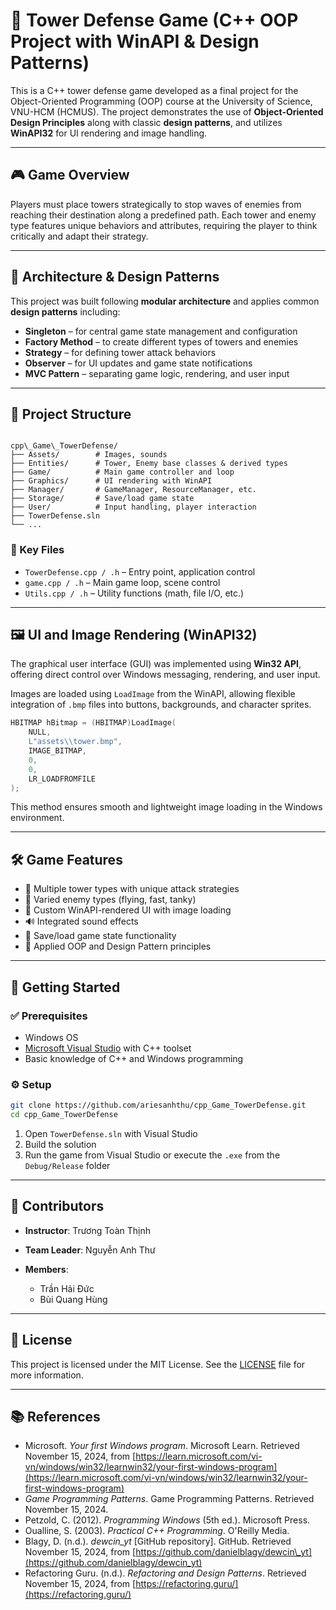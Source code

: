 # 🎯 Tower Defense Game (C++ OOP Project with WinAPI & Design Patterns)

This is a C++ tower defense game developed as a final project for the Object-Oriented Programming (OOP) course at the University of Science, VNU-HCM (HCMUS). The project demonstrates the use of **Object-Oriented Design Principles** along with classic **design patterns**, and utilizes **WinAPI32** for UI rendering and image handling.

---

## 🎮 Game Overview

Players must place towers strategically to stop waves of enemies from reaching their destination along a predefined path. Each tower and enemy type features unique behaviors and attributes, requiring the player to think critically and adapt their strategy.

---

## 🧱 Architecture & Design Patterns

This project was built following **modular architecture** and applies common **design patterns** including:

- **Singleton** – for central game state management and configuration  
- **Factory Method** – to create different types of towers and enemies  
- **Strategy** – for defining tower attack behaviors  
- **Observer** – for UI updates and game state notifications  
- **MVC Pattern** – separating game logic, rendering, and user input  

---

## 📁 Project Structure

```

cpp\_Game\_TowerDefense/
├── Assets/        # Images, sounds
├── Entities/      # Tower, Enemy base classes & derived types
├── Game/          # Main game controller and loop
├── Graphics/      # UI rendering with WinAPI
├── Manager/       # GameManager, ResourceManager, etc.
├── Storage/       # Save/load game state
├── User/          # Input handling, player interaction
├── TowerDefense.sln
└── ...

````

### 🔑 Key Files

- `TowerDefense.cpp / .h` – Entry point, application control  
- `game.cpp / .h` – Main game loop, scene control  
- `Utils.cpp / .h` – Utility functions (math, file I/O, etc.)  

---

## 🖼️ UI and Image Rendering (WinAPI32)

The graphical user interface (GUI) was implemented using **Win32 API**, offering direct control over Windows messaging, rendering, and user input.

Images are loaded using `LoadImage` from the WinAPI, allowing flexible integration of `.bmp` files into buttons, backgrounds, and character sprites.

```cpp
HBITMAP hBitmap = (HBITMAP)LoadImage(
    NULL,
    L"assets\\tower.bmp",
    IMAGE_BITMAP,
    0,
    0,
    LR_LOADFROMFILE
);
````

This method ensures smooth and lightweight image loading in the Windows environment.

---

## 🛠️ Game Features

* 🏰 Multiple tower types with unique attack strategies
* 👾 Varied enemy types (flying, fast, tanky)
* 🎨 Custom WinAPI-rendered UI with image loading
* 🔊 Integrated sound effects
* 💾 Save/load game state functionality
* 🧠 Applied OOP and Design Pattern principles

---

## 🚀 Getting Started

### ✅ Prerequisites

* Windows OS
* [Microsoft Visual Studio](https://visualstudio.microsoft.com/) with C++ toolset
* Basic knowledge of C++ and Windows programming

### ⚙️ Setup

```bash
git clone https://github.com/ariesanhthu/cpp_Game_TowerDefense.git
cd cpp_Game_TowerDefense
```

1. Open `TowerDefense.sln` with Visual Studio
2. Build the solution
3. Run the game from Visual Studio or execute the `.exe` from the `Debug/Release` folder

---

## 👥 Contributors

* **Instructor**: Trương Toàn Thịnh
* **Team Leader**: Nguyễn Anh Thư
* **Members**:

  * Trần Hải Đức
  * Bùi Quang Hùng

---

## 📄 License

This project is licensed under the MIT License. See the [LICENSE](LICENSE) file for more information.

---

## 📚 References

* Microsoft. *Your first Windows program*. Microsoft Learn. Retrieved November 15, 2024, from [https://learn.microsoft.com/vi-vn/windows/win32/learnwin32/your-first-windows-program](https://learn.microsoft.com/vi-vn/windows/win32/learnwin32/your-first-windows-program)
* *Game Programming Patterns*. Game Programming Patterns. Retrieved November 15, 2024.
* Petzold, C. (2012). *Programming Windows* (5th ed.). Microsoft Press.
* Oualline, S. (2003). *Practical C++ Programming*. O'Reilly Media.
* Blagy, D. (n.d.). *dewcin\_yt* \[GitHub repository]. GitHub. Retrieved November 15, 2024, from [https://github.com/danielblagy/dewcin\_yt](https://github.com/danielblagy/dewcin_yt)
* Refactoring Guru. (n.d.). *Refactoring and Design Patterns*. Retrieved November 15, 2024, from [https://refactoring.guru/](https://refactoring.guru/)
